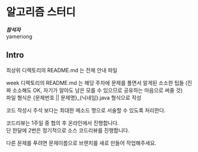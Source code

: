 # 알고리즘 스터디 

***참석자***  
yameriong

## Intro
최상위 디렉토리의 README.md 는 전체 안내 파일
  
week 디렉토리의 README.md 는 해당 주차에 문제를 풀면서 알게된 소소한 팁들 (진짜 소소해도 OK, 자기가 알아도 남은 모를 수 있으므로 공유하는 마음으로 써줄 것)  
파일 형식은 {문제번호 || 문제명}_{닉네임}.java 형식으로 작성  

코드 작성시 주석 보다는 최대한 메소드 명으로 서술할 수 있도록 처리한다.  

코드리뷰는 1주일 중 협의 후 온라인에서 진행합니다.  
단 한달에 2번은 정기적으로 소스 코드리뷰를 진행합니다. 

다른 문제를 푸려면 문제이름으로 브랜치를 새로 만들어 작업해주세요.


